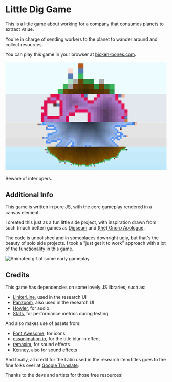 # Little Dig Game

This is a little game about working for a company that consumes planets to extract value.

You're in charge of sending workers to the planet to wander around and collect resources.

You can play this game in your browser at [bicken-bones.com](https://bicken-bones.com/).

![Image showing a composite of the 4 planets in the game](/documentation/slices.png)

Beware of interlopers.

## Additional Info

This game is written in pure JS, with the core gameplay rendered in a canvas element.

I created this just as a fun little side project, with inspiration drawn from such (much better) games as [Digseum](https://store.steampowered.com/app/3361470/Digseum/) and [(the) Gnorp Apologue](https://store.steampowered.com/app/1473350/the_Gnorp_Apologue/).

The code is unpolished and in someplaces downright ugly, but that's the beauty of solo side projects. I took a "just get it to work" approach with a lot of the functionality in this game.

![Animated gif of some early gameplay](/documentation/gameplay.gif)

## Credits

This game has dependencies on some lovely JS libraries, such as:

-   [LinkerLine](https://github.com/AhmedAyachi/LinkerLine), used in the research UI
-   [Panzoom](https://github.com/timmywil/panzoom), also used in the research UI
-   [Howler](https://github.com/goldfire/howler.js), for audio
-   [Stats](https://github.com/mrdoob/stats.js), for performance metrics during testing

And also makes use of assets from:

-   [Font Awesome](https://fontawesome.com/), for icons
-   [cssanimation.io](https://github.com/yesiamrocks/cssanimation.io), for the title blur-in effect
-   [remaxim](https://opengameart.org/users/remaxim), for sound effects
-   [Kenney](https://kenney.nl/), also for sound effects

And finally, all credit for the Latin used in the research item titles goes to the fine folks over at [Google Translate](https://translate.google.com/).

Thanks to the devs and artists for those free resources!
